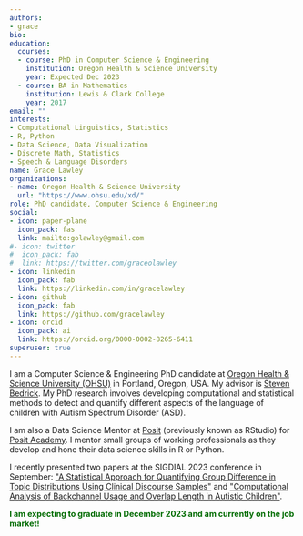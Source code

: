 ```yaml
---
authors:
- grace
bio:
education:
  courses:
  - course: PhD in Computer Science & Engineering
    institution: Oregon Health & Science University
    year: Expected Dec 2023
  - course: BA in Mathematics
    institution: Lewis & Clark College
    year: 2017
email: ""
interests:
- Computational Linguistics, Statistics
- R, Python
- Data Science, Data Visualization
- Discrete Math, Statistics
- Speech & Language Disorders
name: Grace Lawley
organizations:
- name: Oregon Health & Science University
  url: "https://www.ohsu.edu/xd/"
role: PhD candidate, Computer Science & Engineering 
social:
- icon: paper-plane
  icon_pack: fas
  link: mailto:golawley@gmail.com
#- icon: twitter
#  icon_pack: fab
#  link: https://twitter.com/graceolawley
- icon: linkedin
  icon_pack: fab
  link: https://linkedin.com/in/gracelawley
- icon: github
  icon_pack: fab
  link: https://github.com/gracelawley
- icon: orcid
  icon_pack: ai
  link: https://orcid.org/0000-0002-8265-6411
superuser: true
---
```


I am a Computer Science & Engineering PhD candidate at [Oregon Health & Science University (OHSU)](https://www.ohsu.edu/xd/) in Portland, Oregon, USA. My advisor is [Steven Bedrick](https://www.bedrick.org/). My PhD research involves developing computational and statistical methods to detect and quantify different aspects of the language of children with Autism Spectrum Disorder (ASD).

I am also a Data Science Mentor at [Posit](https://posit.co/) (previously known as RStudio) for [Posit Academy](https://posit.co/products/enterprise/academy/). I mentor small groups of working professionals as they develop and hone their data science skills in R or Python. 

I recently presented two papers at the SIGDIAL 2023 conference in September: ["A Statistical Approach for Quantifying Group Difference in Topic Distributions Using Clinical Discourse Samples"](https://grace.rbind.io/files/publications/2023-SIGDIAL-lawley-topic-modeling.pdf) and ["Computational Analysis of Backchannel Usage and Overlap Length in Autistic Children"](https://grace.rbind.io/files/publications/2023-SIGDIAL-lawley-backchannels.pdf).

<span style="color: #006b01; font-weight=bold">**I am expecting to graduate in December 2023 and am currently on the job market!**</span>




